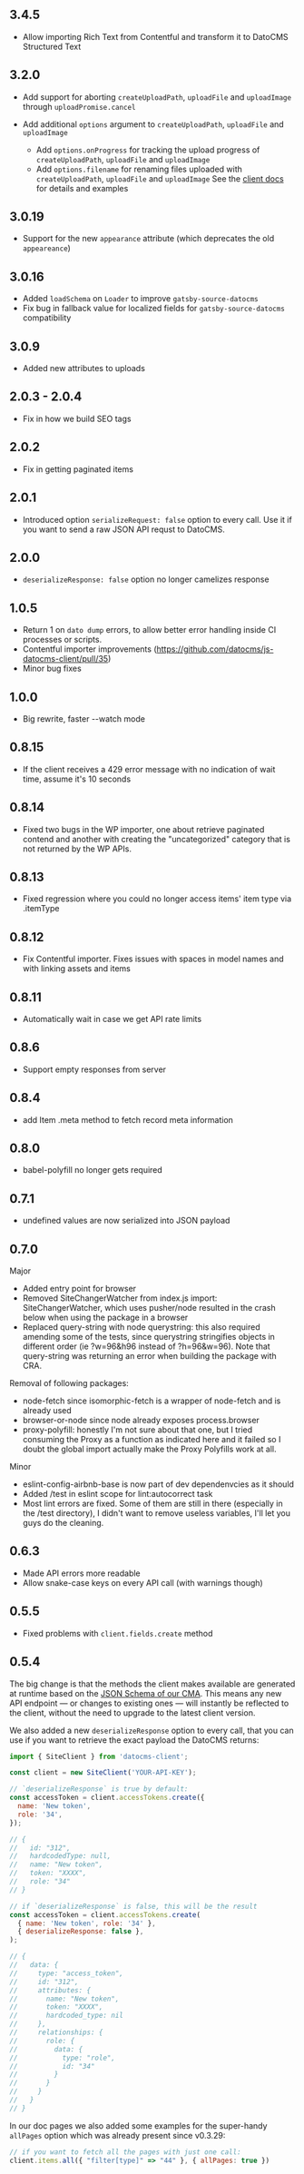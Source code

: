 ## 3.4.5

- Allow importing Rich Text from Contentful and transform it to DatoCMS Structured Text

## 3.2.0

- Add support for aborting `createUploadPath`, `uploadFile` and `uploadImage` through `uploadPromise.cancel`

- Add additional `options` argument to `createUploadPath`, `uploadFile` and `uploadImage`
  - Add `options.onProgress` for tracking the upload progress of `createUploadPath`, `uploadFile` and `uploadImage`
  - Add `options.filename` for renaming files uploaded with `createUploadPath`, `uploadFile` and `uploadImage`
    See the [client docs](./docs/site-api-client.md) for details and examples

## 3.0.19

- Support for the new `appearance` attribute (which deprecates the old `appeareance`)

## 3.0.16

- Added `loadSchema` on `Loader` to improve `gatsby-source-datocms`
- Fix bug in fallback value for localized fields for `gatsby-source-datocms` compatibility

## 3.0.9

- Added new attributes to uploads

## 2.0.3 - 2.0.4

- Fix in how we build SEO tags

## 2.0.2

- Fix in getting paginated items

## 2.0.1

- Introduced option `serializeRequest: false` option to every call. Use it if you want to send a raw JSON API requst to DatoCMS.

## 2.0.0

- `deserializeResponse: false` option no longer camelizes response

## 1.0.5

- Return 1 on `dato dump` errors, to allow better error handling inside CI processes or scripts.
- Contentful importer improvements (https://github.com/datocms/js-datocms-client/pull/35)
- Minor bug fixes

## 1.0.0

- Big rewrite, faster --watch mode

## 0.8.15

- If the client receives a 429 error message with no indication of wait time, assume it's 10 seconds

## 0.8.14

- Fixed two bugs in the WP importer, one about retrieve paginated contend and another with creating the "uncategorized" category that is not returned by the WP APIs.

## 0.8.13

- Fixed regression where you could no longer access items' item type via .itemType

## 0.8.12

- Fix Contentful importer. Fixes issues with spaces in model names and with linking assets and items

## 0.8.11

- Automatically wait in case we get API rate limits

## 0.8.6

- Support empty responses from server

## 0.8.4

- add Item .meta method to fetch record meta information

## 0.8.0

- babel-polyfill no longer gets required

## 0.7.1

- undefined values are now serialized into JSON payload

## 0.7.0

Major

- Added entry point for browser
- Removed SiteChangerWatcher from index.js import: SiteChangerWatcher, which uses pusher/node resulted in the crash below when using the package in a browser
- Replaced query-string with node querystring: this also required amending some of the tests, since querystring stringifies objects in different order (ie ?w=96&h96 instead of ?h=96&w=96). Note that query-string was returning an error when building the package with CRA.

Removal of following packages:

- node-fetch since isomorphic-fetch is a wrapper of node-fetch and is already used
- browser-or-node since node already exposes process.browser
- proxy-polyfill: honestly I'm not sure about that one, but I tried consuming the Proxy as a function as indicated here and it failed so I doubt the global import actually make the Proxy Polyfills work at all.

Minor

- eslint-config-airbnb-base is now part of dev dependenvcies as it should
- Added /test in eslint scope for lint:autocorrect task
- Most lint errors are fixed. Some of them are still in there (especially in the /test directory), I didn't want to remove useless variables, I'll let you guys do the cleaning.

## 0.6.3

- Made API errors more readable
- Allow snake-case keys on every API call (with warnings though)

## 0.5.5

- Fixed problems with `client.fields.create` method

## 0.5.4

The big change is that the methods the client makes available are generated at runtime based on the [JSON Schema of our CMA](https://www.datocms.com/content-management-api/). This means any new API endpoint — or changes to existing ones — will instantly be reflected to the client, without the need to upgrade to the latest client version.

We also added a new `deserializeResponse` option to every call, that you can use if you want to retrieve the exact payload the DatoCMS returns:

```javascript
import { SiteClient } from 'datocms-client';

const client = new SiteClient('YOUR-API-KEY');

// `deserializeResponse` is true by default:
const accessToken = client.accessTokens.create({
  name: 'New token',
  role: '34',
});

// {
//   id: "312",
//   hardcodedType: null,
//   name: "New token",
//   token: "XXXX",
//   role: "34"
// }

// if `deserializeResponse` is false, this will be the result
const accessToken = client.accessTokens.create(
  { name: 'New token', role: '34' },
  { deserializeResponse: false },
);

// {
//   data: {
//     type: "access_token",
//     id: "312",
//     attributes: {
//       name: "New token",
//       token: "XXXX",
//       hardcoded_type: nil
//     },
//     relationships: {
//       role: {
//         data: {
//           type: "role",
//           id: "34"
//         }
//       }
//     }
//   }
// }
```

In our doc pages we also added some examples for the super-handy `allPages` option which was already present since v0.3.29:

```javascript
// if you want to fetch all the pages with just one call:
client.items.all({ "filter[type]" => "44" }, { allPages: true })
```
